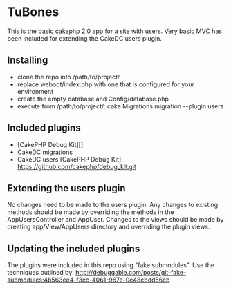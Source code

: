 # TuBones #

This is the basic cakephp 2.0 app for a site with users. Very basic MVC has been included for
extending the CakeDC users plugin.

## Installing ##
* clone the repo into /path/to/project/
* replace weboot/index.php with one that is configured for your environment
* create the empty database and Config/database.php
* execute from /path/to/project/: cake Migrations.migration --plugin users

## Included plugins ##
* [CakePHP Debug Kit][]
* CakeDC migrations
* CakeDC users
[CakePHP Debug Kit]: https://github.com/cakephp/debug_kit.git

## Extending the users plugin ##

No changes need to be made to the users plugin. Any changes to existing methods should be made
by overriding the methods in the AppUsersController and AppUser. Changes to the views should be made by
creating app/View/AppUsers directory and overriding the plugin views.

## Updating the included plugins ##

The plugins were included in this repo using "fake submodules". Use the techniques outlined by:
http://debuggable.com/posts/git-fake-submodules:4b563ee4-f3cc-4061-967e-0e48cbdd56cb
